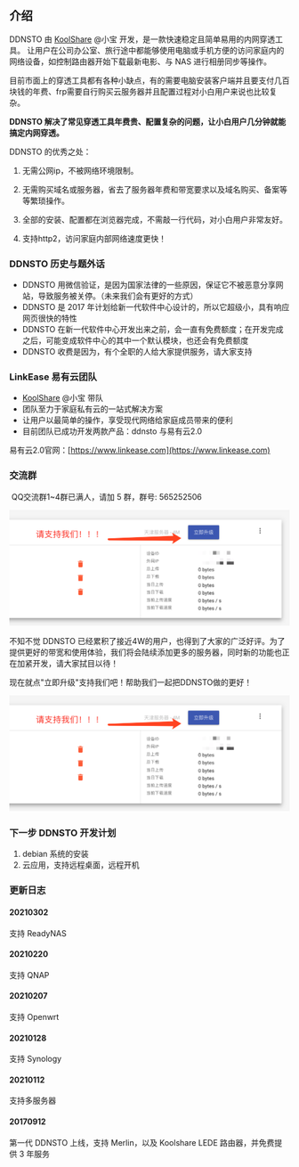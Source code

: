 ## 介绍

DDNSTO 由 [KoolShare](https://koolshare.cn/space-uid-2380.html) @小宝 开发，是一款快速稳定且简单易用的内网穿透工具。
让用户在公司办公室、旅行途中都能够使用电脑或手机方便的访问家庭内的网络设备，如控制路由器开始下载最新电影、与 NAS 进行相册同步等操作。

目前市面上的穿透工具都有各种小缺点，有的需要电脑安装客户端并且要支付几百块钱的年费、frp需要自行购买云服务器并且配置过程对小白用户来说也比较复杂。

**DDNSTO 解决了常见穿透工具年费贵、配置复杂的问题，让小白用户几分钟就能搞定内网穿透。**

DDNSTO 的优秀之处：

1. 无需公网ip，不被网络环境限制。

2. 无需购买域名或服务器，省去了服务器年费和带宽要求以及域名购买、备案等等繁琐操作。

3. 全部的安装、配置都在浏览器完成，不需敲一行代码，对小白用户非常友好。

4. 支持http2，访问家庭内部网络速度更快！

### DDNSTO 历史与题外话

* DDNSTO 用微信验证，是因为国家法律的一些原因，保证它不被恶意分享网站，导致服务被关停。（未来我们会有更好的方式）
* DDNSTO 是 2017 年计划给新一代软件中心设计的，所以它超级小，具有响应网页很快的特性
* DDNSTO 在新一代软件中心开发出来之前，会一直有免费额度；在开发完成之后，可能变成软件中心的其中一个默认模块，也还会有免费额度
* DDNSTO 收费是因为，有个全职的人给大家提供服务，请大家支持

### LinkEase 易有云团队
* [KoolShare](https://koolshare.cn/space-uid-2380.html) @小宝 带队
* 团队至力于家庭私有云的一站式解决方案
* 让用户以最简单的操作，享受现代网络给家庭成员带来的便利
* 目前团队已成功开发两款产品：ddnsto 与易有云2.0

易有云2.0官网：[https://www.linkease.com](https://www.linkease.com)

### 交流群

​												QQ交流群1~4群已满人，请加 5 群，群号: 565252506

![img](./koolshare_merlin/image-20210203212255250.png)


不知不觉 DDNSTO 已经累积了接近4W的用户，也得到了大家的广泛好评。为了提供更好的带宽和使用体验，我们将会陆续添加更多的服务器，同时新的功能也正在加紧开发，请大家拭目以待！

现在就点"立即升级"支持我们吧！帮助我们一起把DDNSTO做的更好！

![image-20210203212255250](./koolshare_merlin/image-20210203212255250.png)

### 下一步 DDNSTO 开发计划

1. debian 系统的安装
2. 云应用，支持远程桌面，远程开机

### 更新日志

#### 20210302
支持 ReadyNAS

#### 20210220
支持 QNAP

#### 20210207
支持 Openwrt

#### 20210128
支持 Synology

#### 20210112
支持多服务器

#### 20170912
第一代 DDNSTO 上线，支持 Merlin，以及 Koolshare LEDE 路由器，并免费提供 3 年服务
